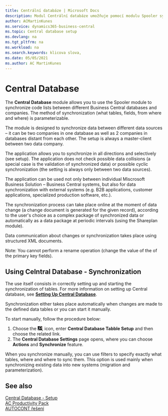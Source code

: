 ```yaml
---
title: Centrální databáze | Microsoft Docs
description: Modul Centrální databáze umožňuje pomocí modulu Spooler synchronizovat číselníky mezi různými Business Cental databázemi a společnostmi. Způsob synchronizace (jaké tabulky, pole odkud a kam) je v Business Central parametrizovatelný.
author: ACMartinKunes
ms.service: dynamics365-business-central
ms.topic: Central database setup
ms.devlang: na
ms.tgt_pltfrm: na
ms.workload: na
ms.search.keywords: klicova slova, 
ms.date: 05/05/2021
ms.author: AC MartinKunes
---
```

# Central Database

The **Central Database** module allows you to use the Spooler module to synchronize code lists between different Business Central databases and companies. The method of synchronization (what tables, fields, from where and where) is parameterizable.

The module is designed to synchronize data between different data sources – it can be two companies in one database as well as 2 companies in databases distant from each other. The setup is always a master-client between two data company.

The application allows you to synchronize in all directions and selectively (see setup). The application does not check possible data collisions (a special case is the validation of synchronized data) or possible cyclic synchronization (the setting is always only between two data sources).

The application can be used not only between individual Miscrosoft Business Solution – Business Central systems, but also for data synchronization with external systems (e.g. B2B applications, customer applications, specialized production software, etc.).

The synchronization process can take place online at the moment of data change (a change document is generated for the given record), according to the user's choice as a complex package of synchronized data or automatically as a data package at periodic intervals (using the Shareplan module).

Data communication about changes or synchronization takes place using structured XML documents.

Note: You cannot perform a rename operation (change the value of the
of the primary key fields).

## Using Celntral Database - Synchronization

The use itself consists in correctly setting up and starting the synchronization of tables. For more information on setting up Central database, see **[Setting Up Central Database](ac-centraldatabase-setup.md)**.

Synchronization either takes place automatically when changes are made to the defined data tables or you can start it manually.

To start manually, follow the procedure below:
1. Choose the ![Lightbulb that opens the Tell Me feature.](media/ui-search/search_small.png "Tell me what you want to do"), icon, enter **Central Database Tabble Setup** and then choose the related link.
1. The **Central Database Settings** page opens, where you can choose **Actions** and **Synchronize** feature.

When you synchronize manually, you can use filters to specify exactly what tables, where and where to sync them. This option is used mainly when synchronizing existing data into new systems (migration and parameterization).

## See also
[Central Database - Setup](ac-centraldatabase-setup.md)  
[AC Productivity Pack](ac-productivity-pack.md)  
[AUTOCONT řešení](../index.md)
